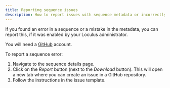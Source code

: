 ```yaml
---
title: Reporting sequence issues
description: How to report issues with sequence metadata or incorrectly labeled data
---
```


If you found an error in a sequence or a mistake in the metadata, you can report this, if it was enabled by your Loculus administrator.

You will need a [GitHub](https://github.com/) account.

To report a sequence error:

1. Navigate to the sequence details page.
2. Click on the _Report_ button (next to the _Download_ button). This will open a new tab where you can create an issue in a GitHub repository.
3. Follow the instructions in the issue template.
